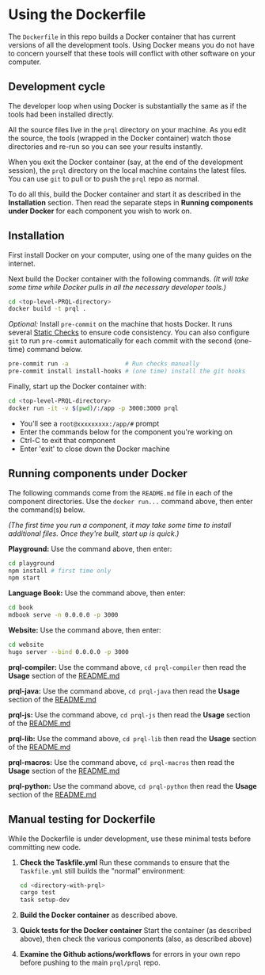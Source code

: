 # Using the Dockerfile

The `Dockerfile` in this repo builds a Docker container
that has current versions of all the development tools.
Using Docker means you do not have to concern
yourself that these tools will conflict with
other software on your computer.

## Development cycle

The developer loop when using Docker is substantially the same as
if the tools had been installed directly.

All the source files live in the `prql` directory on your machine.
As you edit the source, the tools (wrapped in the Docker container)
watch those directories and re-run
so you can see your results instantly.

When you exit the Docker container (say, at the end of the development
session), the `prql` directory on the local machine contains the
latest files.
You can use `git` to pull or to push the `prql` repo as normal.

To do all this, build the Docker container and start it
as described in the **Installation** section.
Then read the separate steps in **Running components under Docker**
for each component you wish to work on.

## Installation

First install Docker on your computer,
using one of the many guides on the internet.

Next build the Docker container with the following commands.
_(It will take some time while Docker pulls in all the
necessary developer tools.)_

```bash
cd <top-level-PRQL-directory>
docker build -t prql .
```

_Optional:_ Install `pre-commit` on the machine that hosts Docker.
It runs several
[Static Checks](./DEVELOPMENT.md#tests) to ensure code consistency.
You can also configure `git` to run `pre-commit` automatically
for each commit with the second (one-time) command below.

```bash
pre-commit run -a                # Run checks manually
pre-commit install install-hooks # (one time) install the git hooks
```

Finally, start up the Docker container with:

```bash
cd <top-level-PRQL-directory>
docker run -it -v $(pwd)/:/app -p 3000:3000 prql
```

- You'll see a `root@xxxxxxxxx:/app/#` prompt
- Enter the commands below for the component you're working on
- Ctrl-C to exit that component
- Enter 'exit' to close down the Docker machine

## Running components under Docker

The following commands come from the `README.md`
file in each of the component directories.
Use the `docker run...` command above, then enter
the command(s) below.

_(The first time you run a component, it may take some
time to install additional files.
Once they're built, start up is quick.)_

**Playground:** Use the command above, then enter:

```bash
cd playground
npm install # first time only
npm start
```

**Language Book:** Use the command above, then enter:

```bash
cd book
mdbook serve -n 0.0.0.0 -p 3000
```

**Website:** Use the command above, then enter:

```bash
cd website
hugo server --bind 0.0.0.0 -p 3000
```

**prql-compiler:** Use the command above,
`cd prql-compiler` then read the **Usage** section of the
[README.md](./prql-compiler/README.md)

**prql-java:** Use the command above,
`cd prql-java` then read the **Usage** section of the [README.md](./prql-java/README.md)

**prql-js:** Use the command above,
`cd prql-js` then read the **Usage** section of the [README.md](./prql-js/README.md)

**prql-lib:** Use the command above,
`cd prql-lib` then read the **Usage** section of the [README.md](./prql-lib/README.md)

**prql-macros:** Use the command above,
`cd prql-macros` then read the **Usage** section of the [README.md](./prql-macros/README.md)

**prql-python:** Use the command above,
`cd prql-python` then read the **Usage** section of the [README.md](./prql-python/README.md)

## Manual testing for Dockerfile

While the Dockerfile is under development, use these minimal tests
before committing new code.

1. **Check the Taskfile.yml** Run these commands to ensure that the
   `Taskfile.yml` still builds the "normal" environment:

   ```bash
   cd <directory-with-prql>
   cargo test
   task setup-dev
   ```

1. **Build the Docker container** as described above.

1. **Quick tests for the Docker container**
   Start the container (as described above),
   then check the various components (also, as described above)

1. **Examine the Github actions/workflows** for errors in
   your own repo before pushing to the main `prql/prql` repo.
